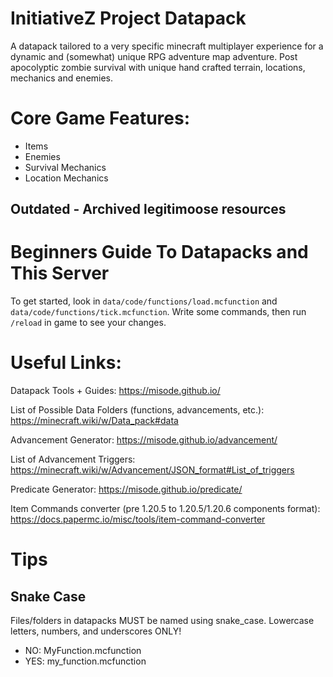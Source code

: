 # InitiativeZ Project Datapack
A datapack tailored to a very specific minecraft multiplayer experience for a dynamic and (somewhat) unique RPG adventure map adventure.
Post apocolyptic zombie survival with unique hand crafted terrain, locations, mechanics and enemies.

# Core Game Features:
- Items
- Enemies
- Survival Mechanics
- Location Mechanics




## Outdated - Archived legitimoose resources

# Beginners Guide To Datapacks and This Server
To get started, look in ``data/code/functions/load.mcfunction`` and ``data/code/functions/tick.mcfunction``.
Write some commands, then run ``/reload`` in game to see your changes.

# Useful Links:
Datapack Tools + Guides: https://misode.github.io/

List of Possible Data Folders (functions, advancements, etc.): https://minecraft.wiki/w/Data_pack#data

Advancement Generator: https://misode.github.io/advancement/

List of Advancement Triggers: https://minecraft.wiki/w/Advancement/JSON_format#List_of_triggers

Predicate Generator: https://misode.github.io/predicate/

Item Commands converter (pre 1.20.5  to 1.20.5/1.20.6 components format):
https://docs.papermc.io/misc/tools/item-command-converter

# Tips

## Snake Case
Files/folders in datapacks MUST be named using snake_case. Lowercase letters, numbers, and underscores ONLY!
- NO:  MyFunction.mcfunction
- YES: my_function.mcfunction